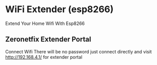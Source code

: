 # WiFi Extender (esp8266)

Extend Your Home Wifi With Esp8266

## Zeronetfix Extender Portal

Connect Wifi There will be no password just connect directly and visit http://192.168.4.1/ for extender portal

